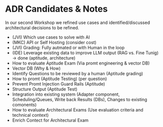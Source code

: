 # ADR Candidates & Notes

In our second Workshop we refined use cases and identified/discussed architectural decisions to be refined. 

* (JVI) Which use cases to solve with AI 
* (MKC) API or Self Hosting (consider cost)
* (JVI) Grading: Fully autmated or with Human in the loop
* (IDE) Leverage existing data to improve LLM output (RAG vs. Fine Tunig) -> done (aptitude, architecture)
* How to evaluate Aptitude Exam (Via promt engineering & vector DB)
* Vector DB (Why & How)
* Identify Questions to be reviewed by a human (Aptitude grading)
* How to promt (Aptitude Testing) (per question)
* Prevent Promt Injection Guard Rails (Aptitude)
* Structure Output (Aptitude Test)
* Integration into existing system (Adapter component, Scheduling/Queues, Write back Results (DBs), Changes to existing comonents)
* How to evaluate Architectural Exams (Use evaluation criteria and technical context)
* Enrich Contect for Architectural Exam